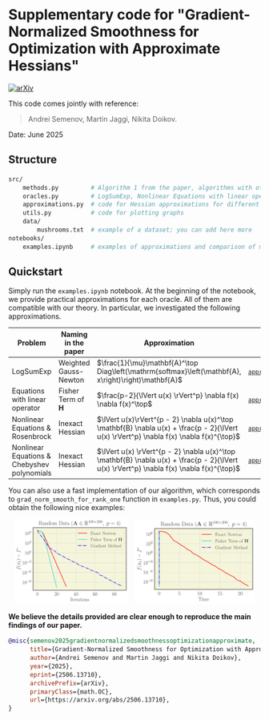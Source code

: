 # Supplementary code for "Gradient-Normalized Smoothness for Optimization with Approximate Hessians"
[![arXiv](https://img.shields.io/badge/arXiv-2401.06766-b31b1b.svg)](https://arxiv.org/abs/2506.13710)

This code comes jointly with reference:

> Andrei Semenov, Martin Jaggi, Nikita Doikov.

Date:    June 2025

## Structure

```sh
src/
    methods.py         # Algorithm 1 from the paper, algorithms with other adaptive search schemes, gradient methods
    oracles.py         # LogSumExp, Nonlinear Equations with linear operator and Chebyshev polynomials,  Rosenbrock function, etc.
    approximations.py  # code for Hessian approximations for different oracles
    utils.py           # code for plotting graphs
    data/
        mushrooms.txt  # example of a dataset; you can add here more
notebooks/
    examples.ipynb     # examples of approximations and comparison of methods
```

## Quickstart

Simply run the ```examples.ipynb``` notebook.
At the beginning of the notebook, we provide practical approximations for each oracle.
All of them are compatible with our theory.
In particular, we investigated the following approximations.

| Problem | Naming in the paper | Approximation | Code reference in ```src/approximations.py```|
|---------|------|--------|-----|
| LogSumExp | Weighted Gauss-Newton |  $\frac{1}{\mu}\mathbf{A}^\top Diag\left(\mathrm{softmax}\left(\mathbf{A}, x\right)\right)\mathbf{A}$ | [```approx_hess_fn_logsumexp```](https://github.com/epfml/hess-approx/blob/0d294d9b65dc6bffb1434994abad8fba5a3aa7dd/src/approximations.py#L6) |
| Equations with linear operator | Fisher Term of $\mathbf{H}$ | $\frac{p-2}{\lVert u(x) \rVert^p} \nabla f(x) \nabla f(x)^\top$ | [```approx_hess_fn_fisher_term```](https://github.com/epfml/hess-approx/blob/0d294d9b65dc6bffb1434994abad8fba5a3aa7dd/src/approximations.py#L16) |
| Nonlinear Equations & Rosenbrock | Inexact Hessian | $\lVert u(x)\rVert^{p - 2} \nabla u(x)^\top \mathbf{B} \nabla u(x) + \frac{p - 2}{\lVert u(x) \rVert^p} \nabla f(x) \nabla f(x)^{\top}$ | [```approx_hess_nonlinear_equations```](https://github.com/epfml/hess-approx/blob/0d294d9b65dc6bffb1434994abad8fba5a3aa7dd/src/approximations.py#L31)|
|Nonlinear Equations & Chebyshev polynomials | Inexact Hessian | $\lVert u(x) \rVert^{p - 2} \nabla u(x)^\top \mathbf{B} \nabla u(x) + \frac{p - 2}{\lVert u(x) \rVert^p} \nabla f(x) \nabla f(x)^{\top}$ | [```approx_hess_fn_chebyshev```](https://github.com/epfml/hess-approx/blob/0d294d9b65dc6bffb1434994abad8fba5a3aa7dd/src/approximations.py#L51) |

You can also use a fast implementation of our algorithm, which corresponds to ```grad_norm_smooth_for_rank_one``` function in ```examples.py```.
Thus, you could obtain the following nice examples:

<p align="center">
  <img src="assets/fisher-rd-p4.png" alt="Fisher" width="45%" style="display:inline-block; margin-right: 10px;"/>
  <img src="assets/fisher-rd-p4-time.png" alt="Fisher time" width="47.5%" style="display:inline-block;"/>
</p>


**We believe the details provided are clear enough to reproduce the main findings of our paper.**

```bib
@misc{semenov2025gradientnormalizedsmoothnessoptimizationapproximate,
      title={Gradient-Normalized Smoothness for Optimization with Approximate Hessians}, 
      author={Andrei Semenov and Martin Jaggi and Nikita Doikov},
      year={2025},
      eprint={2506.13710},
      archivePrefix={arXiv},
      primaryClass={math.OC},
      url={https://arxiv.org/abs/2506.13710}, 
}
```
